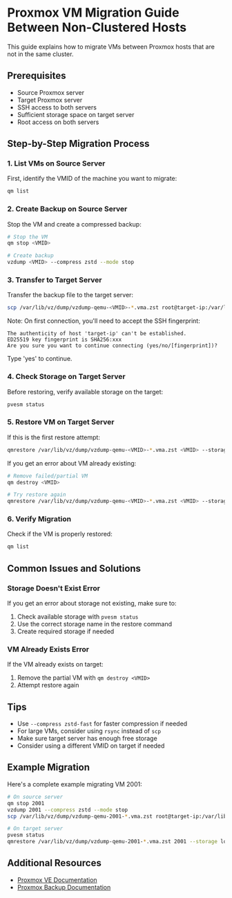 # Proxmox VM Migration Guide Between Non-Clustered Hosts

This guide explains how to migrate VMs between Proxmox hosts that are not in the same cluster.

## Prerequisites

- Source Proxmox server
- Target Proxmox server
- SSH access to both servers
- Sufficient storage space on target server
- Root access on both servers

## Step-by-Step Migration Process

### 1. List VMs on Source Server

First, identify the VMID of the machine you want to migrate:

```bash
qm list
```

### 2. Create Backup on Source Server

Stop the VM and create a compressed backup:

```bash
# Stop the VM
qm stop <VMID>

# Create backup
vzdump <VMID> --compress zstd --mode stop
```

### 3. Transfer to Target Server

Transfer the backup file to the target server:

```bash
scp /var/lib/vz/dump/vzdump-qemu-<VMID>-*.vma.zst root@target-ip:/var/lib/vz/dump/
```

Note: On first connection, you'll need to accept the SSH fingerprint:
```
The authenticity of host 'target-ip' can't be established.
ED25519 key fingerprint is SHA256:xxx
Are you sure you want to continue connecting (yes/no/[fingerprint])?
```
Type 'yes' to continue.

### 4. Check Storage on Target Server

Before restoring, verify available storage on the target:

```bash
pvesm status
```

### 5. Restore VM on Target Server

If this is the first restore attempt:

```bash
qmrestore /var/lib/vz/dump/vzdump-qemu-<VMID>-*.vma.zst <VMID> --storage <storage_name>
```

If you get an error about VM already existing:

```bash
# Remove failed/partial VM
qm destroy <VMID>

# Try restore again
qmrestore /var/lib/vz/dump/vzdump-qemu-<VMID>-*.vma.zst <VMID> --storage <storage_name>
```

### 6. Verify Migration

Check if the VM is properly restored:

```bash
qm list
```

## Common Issues and Solutions

### Storage Doesn't Exist Error

If you get an error about storage not existing, make sure to:
1. Check available storage with `pvesm status`
2. Use the correct storage name in the restore command
3. Create required storage if needed

### VM Already Exists Error

If the VM already exists on target:
1. Remove the partial VM with `qm destroy <VMID>`
2. Attempt restore again

## Tips

- Use `--compress zstd-fast` for faster compression if needed
- For large VMs, consider using `rsync` instead of `scp`
- Make sure target server has enough free storage
- Consider using a different VMID on target if needed

## Example Migration

Here's a complete example migrating VM 2001:

```bash
# On source server
qm stop 2001
vzdump 2001 --compress zstd --mode stop
scp /var/lib/vz/dump/vzdump-qemu-2001-*.vma.zst root@target-ip:/var/lib/vz/dump/

# On target server
pvesm status
qmrestore /var/lib/vz/dump/vzdump-qemu-2001-*.vma.zst 2001 --storage local
```

## Additional Resources

- [Proxmox VE Documentation](https://pve.proxmox.com/wiki/Main_Page)
- [Proxmox Backup Documentation](https://pve.proxmox.com/wiki/Backup_and_Restore)
